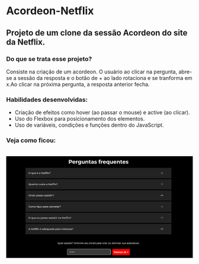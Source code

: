 # Acordeon-Netflix
## Projeto de um clone da sessão Acordeon do site da Netflix.
### Do que se trata esse projeto?
Consiste na criação de um acordeon. O usuário ao clicar na pergunta, abre-se a sessão da resposta e o botão de + ao lado rotaciona e se tranforma em x.Ao clicar na 
próxima pergunta, a resposta anterior fecha.
### Habilidades desenvolvidas:
- Criação de efeitos como hover (ao passar o mouse) e active (ao clicar).
- Uso do Flexbox para posicionamento dos elementos.
- Uso de variáveis, condições e funções dentro do JavaScript.

### Veja como ficou:
<br>
<img src="./src/imagens/gif netflix.gif" alt="animação da tela acordeon netflix">
